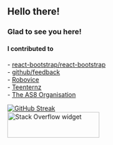
<h2>Hello there!</h2>
<h3>Glad to see you here!</h3>

<h4>I contributed to</h4>
- <a href="https://github.com/react-bootstrap/react-bootstrap">react-bootstrap/react-bootstrap</a><br>
- <a href="https://github.com/github/feedback">github/feedback</a><br>
- <a href="https://github.com/robovice/">Robovice</a><br>
- <a href="https://github.com/teenternz/">Teenternz</a><br>
- <a href="https://github.com/The-AS8-organization">The AS8 Organisation</a>

[![GitHub Streak](https://streak-stats.demolab.com?user=tejasness&theme=dark&hide_current_streak=true)](https://git.io/streak-stats)<br>
<a href="https://stackoverflow.com/users/9195136/tejas-chaudhari"><img src="https://stackoverflow.com/users/flair/9195136.png?theme=dark" width="208" height="58" alt="Stack Overflow widget" title="Stack Overflow widget"></a>